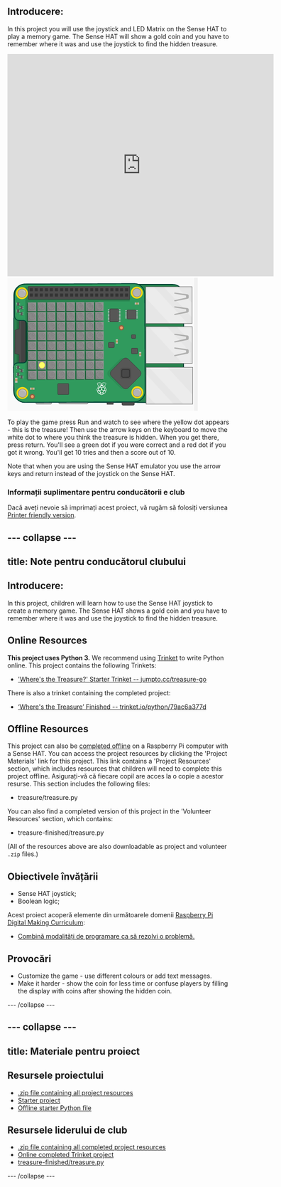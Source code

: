 ## Introducere:

In this project you will use the joystick and LED Matrix on the Sense HAT to play a memory game. The Sense HAT will show a gold coin and you have to remember where it was and use the joystick to find the hidden treasure.

<div class="trinket">
  <iframe src="https://trinket.io/embed/python/79ac6a377d?outputOnly=true&start=result" width="600" height="500" frameborder="0" marginwidth="0" marginheight="0" allowfullscreen mark="crwd-mark">
</iframe> <img src="images/treasure-final.png" />
</div>

To play the game press Run and watch to see where the yellow dot appears - this is the treasure! Then use the arrow keys on the keyboard to move the white dot to where you think the treasure is hidden. When you get there, press return. You'll see a green dot if you were correct and a red dot if you got it wrong. You'll get 10 tries and then a score out of 10.

Note that when you are using the Sense HAT emulator you use the arrow keys and return instead of the joystick on the Sense HAT.

### Informații suplimentare pentru conducătorii e club

Dacă aveți nevoie să imprimați acest proiect, vă rugăm să folosiți versiunea [Printer friendly version](https://projects.raspberrypi.org/en/projects/wheres-the-treasure/print).

## \--- collapse \---

## title: Note pentru conducătorul clubului

## Introducere:

In this project, children will learn how to use the Sense HAT joystick to create a memory game. The Sense HAT shows a gold coin and you have to remember where it was and use the joystick to find the hidden treasure.

## Online Resources

**This project uses Python 3.** We recommend using [Trinket](https://trinket.io/) to write Python online. This project contains the following Trinkets:

* ['Where's the Treasure?' Starter Trinket -- jumpto.cc/treasure-go](http://jumpto.cc/treasure-go)

There is also a trinket containing the completed project:

* [‘Where's the Treasure’ Finished -- trinket.io/python/79ac6a377d](https://trinket.io/python/79ac6a377d)

## Offline Resources

This project can also be [completed offline](https://www.codeclubprojects.org/en-GB/resources/physical-sense-hat/) on a Raspberry Pi computer with a Sense HAT. You can access the project resources by clicking the 'Project Materials' link for this project. This link contains a 'Project Resources' section, which includes resources that children will need to complete this project offline. Asigurați-vă că fiecare copil are acces la o copie a acestor resurse. This section includes the following files:

* treasure/treasure.py

You can also find a completed version of this project in the 'Volunteer Resources' section, which contains:

* treasure-finished/treasure.py

(All of the resources above are also downloadable as project and volunteer `.zip` files.)

## Obiectivele învățării

* Sense HAT joystick;
* Boolean logic;

Acest proiect acoperă elemente din următoarele domenii [Raspberry Pi Digital Making Curriculum](http://rpf.io/curriculum):

* [Combină modalități de programare ca să rezolvi o problemă.](https://www.raspberrypi.org/curriculum/programming/builder)

## Provocări

* Customize the game - use different colours or add text messages. 
* Make it harder - show the coin for less time or confuse players by filling the display with coins after showing the hidden coin. 

\--- /collapse \---

## \--- collapse \---

## title: Materiale pentru proiect

## Resursele proiectului

* [.zip file containing all project resources](resources/treasure-project-resources.zip)
* [Starter project](http://jumpto.cc/treasure-go)
* [Offline starter Python file](resources/treasure-treasure.py)

## Resursele liderului de club

* [.zip file containing all completed project resources](resources/treasure-volunteer-resources.zip)
* [Online completed Trinket project](https://trinket.io/python/79ac6a377d)
* [treasure-finished/treasure.py](resources/treasure-finished-treasure.py)

\--- /collapse \---